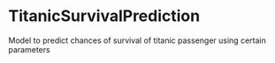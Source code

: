 # TitanicSurvivalPrediction
Model to predict chances of survival of titanic passenger using certain parameters
